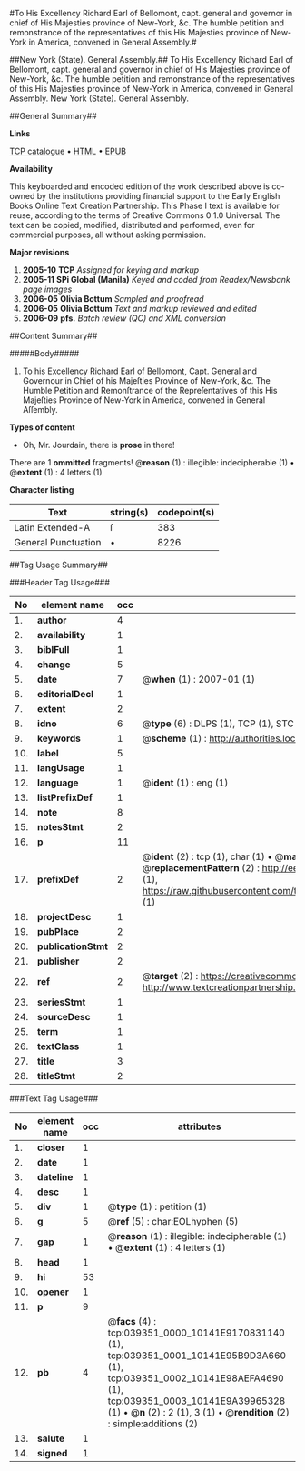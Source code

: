 #To His Excellency Richard Earl of Bellomont, capt. general and governor in chief of His Majesties province of New-York, &c. The humble petition and remonstrance of the representatives of this His Majesties province of New-York in America, convened in General Assembly.#

##New York (State). General Assembly.##
To His Excellency Richard Earl of Bellomont, capt. general and governor in chief of His Majesties province of New-York, &c. The humble petition and remonstrance of the representatives of this His Majesties province of New-York in America, convened in General Assembly.
New York (State). General Assembly.

##General Summary##

**Links**

[TCP catalogue](http://www.ota.ox.ac.uk/tcp/)  • 
[HTML](http://tei.it.ox.ac.uk/tcp/Texts-HTML/free/N29/N29547.html)  • 
[EPUB](http://tei.it.ox.ac.uk/tcp/Texts-EPUB/free/N29/N29547.epub)

**Availability**

This keyboarded and encoded edition of the
	       work described above is co-owned by the institutions
	       providing financial support to the Early English Books
	       Online Text Creation Partnership. This Phase I text is
	       available for reuse, according to the terms of Creative
	       Commons 0 1.0 Universal. The text can be copied,
	       modified, distributed and performed, even for
	       commercial purposes, all without asking permission.

**Major revisions**

1. __2005-10__ __TCP__ *Assigned for keying and markup*
1. __2005-11__ __SPi Global (Manila)__ *Keyed and coded from Readex/Newsbank page images*
1. __2006-05__ __Olivia Bottum__ *Sampled and proofread*
1. __2006-05__ __Olivia Bottum__ *Text and markup reviewed and edited*
1. __2006-09__ __pfs.__ *Batch review (QC) and XML conversion*

##Content Summary##

#####Body#####

1. To his Excellency Richard Earl of Bellomont, Capt. General and Governour in Chief of his Majeſties Province of New-York, &c. The Humble Petition and Remonſtrance of the Repreſentatives of this His Majeſties Province of New-York in America, convened in General Aſſembly.

**Types of content**

  * Oh, Mr. Jourdain, there is **prose** in there!

There are 1 **ommitted** fragments! 
 @__reason__ (1) : illegible: indecipherable (1)  •  @__extent__ (1) : 4 letters (1)

**Character listing**


|Text|string(s)|codepoint(s)|
|---|---|---|
|Latin Extended-A|ſ|383|
|General Punctuation|•|8226|

##Tag Usage Summary##

###Header Tag Usage###

|No|element name|occ|attributes|
|---|---|---|---|
|1.|__author__|4||
|2.|__availability__|1||
|3.|__biblFull__|1||
|4.|__change__|5||
|5.|__date__|7| @__when__ (1) : 2007-01 (1)|
|6.|__editorialDecl__|1||
|7.|__extent__|2||
|8.|__idno__|6| @__type__ (6) : DLPS (1), TCP (1), STC (1), NOTIS (1), IMAGE-SET (1), EVANS-CITATION (1)|
|9.|__keywords__|1| @__scheme__ (1) : http://authorities.loc.gov/ (1)|
|10.|__label__|5||
|11.|__langUsage__|1||
|12.|__language__|1| @__ident__ (1) : eng (1)|
|13.|__listPrefixDef__|1||
|14.|__note__|8||
|15.|__notesStmt__|2||
|16.|__p__|11||
|17.|__prefixDef__|2| @__ident__ (2) : tcp (1), char (1)  •  @__matchPattern__ (2) : ([0-9\-]+):([0-9IVX]+) (1), (.+) (1)  •  @__replacementPattern__ (2) : http://eebo.chadwyck.com/downloadtiff?vid=$1&page=$2 (1), https://raw.githubusercontent.com/textcreationpartnership/Texts/master/tcpchars.xml#$1 (1)|
|18.|__projectDesc__|1||
|19.|__pubPlace__|2||
|20.|__publicationStmt__|2||
|21.|__publisher__|2||
|22.|__ref__|2| @__target__ (2) : https://creativecommons.org/publicdomain/zero/1.0/ (1), http://www.textcreationpartnership.org/docs/. (1)|
|23.|__seriesStmt__|1||
|24.|__sourceDesc__|1||
|25.|__term__|1||
|26.|__textClass__|1||
|27.|__title__|3||
|28.|__titleStmt__|2||


###Text Tag Usage###

|No|element name|occ|attributes|
|---|---|---|---|
|1.|__closer__|1||
|2.|__date__|1||
|3.|__dateline__|1||
|4.|__desc__|1||
|5.|__div__|1| @__type__ (1) : petition (1)|
|6.|__g__|5| @__ref__ (5) : char:EOLhyphen (5)|
|7.|__gap__|1| @__reason__ (1) : illegible: indecipherable (1)  •  @__extent__ (1) : 4 letters (1)|
|8.|__head__|1||
|9.|__hi__|53||
|10.|__opener__|1||
|11.|__p__|9||
|12.|__pb__|4| @__facs__ (4) : tcp:039351_0000_10141E9170831140 (1), tcp:039351_0001_10141E95B9D3A660 (1), tcp:039351_0002_10141E98AEFA4690 (1), tcp:039351_0003_10141E9A39965328 (1)  •  @__n__ (2) : 2 (1), 3 (1)  •  @__rendition__ (2) : simple:additions (2)|
|13.|__salute__|1||
|14.|__signed__|1||
